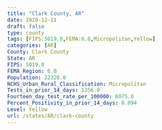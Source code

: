 ```yaml
---
title: "Clark County, AR"
date: 2020-12-11
draft: false
type: county
tags: [FIPS:5019.0,FEMA:6.0,Micropolitan,Yellow]
categories: [AR]
County: Clark County
State: AR
FIPS: 5019.0
FEMA_Region: 6.0
Population: 22320.0
NCHS_Urban_Rural_Classification: Micropolitan
Tests_in_prior_14_days: 1356.0
Fourteen_day_test_rate_per_100000: 6075.0
Percent_Positivity_in_prior_14_days: 0.094
Level: Yellow
url: /states/AR/clark-county
---
```



